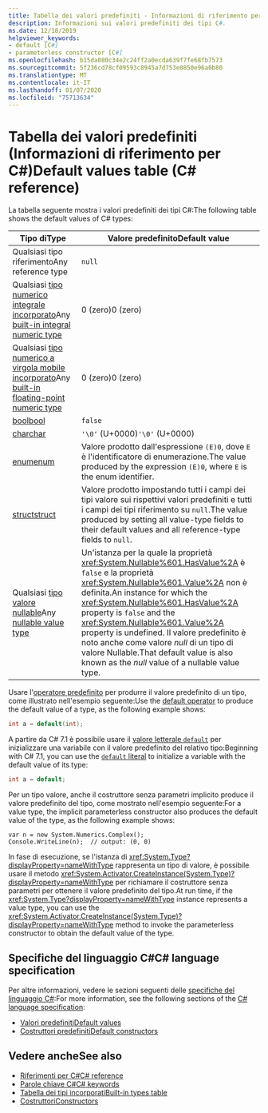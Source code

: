 ```yaml
---
title: Tabella dei valori predefiniti - Informazioni di riferimento per C#
description: Informazioni sui valori predefiniti dei tipi C#.
ms.date: 12/18/2019
helpviewer_keywords:
- default [C#]
- parameterless constructor [C#]
ms.openlocfilehash: b15da080c34e2c24ff2a0ecda639f7fe68fb7573
ms.sourcegitcommit: 5f236cd78cf09593c8945a7d753e0850e96a0b80
ms.translationtype: MT
ms.contentlocale: it-IT
ms.lasthandoff: 01/07/2020
ms.locfileid: "75713634"
---
```

# <a name="default-values-table-c-reference"></a><span data-ttu-id="f218d-103">Tabella dei valori predefiniti (Informazioni di riferimento per C#)</span><span class="sxs-lookup"><span data-stu-id="f218d-103">Default values table (C# reference)</span></span>

<span data-ttu-id="f218d-104">La tabella seguente mostra i valori predefiniti dei tipi C#:</span><span class="sxs-lookup"><span data-stu-id="f218d-104">The following table shows the default values of C# types:</span></span>

|<span data-ttu-id="f218d-105">Tipo di</span><span class="sxs-lookup"><span data-stu-id="f218d-105">Type</span></span>|<span data-ttu-id="f218d-106">Valore predefinito</span><span class="sxs-lookup"><span data-stu-id="f218d-106">Default value</span></span>|
|---------|------------------|
|<span data-ttu-id="f218d-107">Qualsiasi tipo riferimento</span><span class="sxs-lookup"><span data-stu-id="f218d-107">Any reference type</span></span>|`null`|
|<span data-ttu-id="f218d-108">Qualsiasi [tipo numerico integrale incorporato](../builtin-types/integral-numeric-types.md)</span><span class="sxs-lookup"><span data-stu-id="f218d-108">Any [built-in integral numeric type](../builtin-types/integral-numeric-types.md)</span></span>|<span data-ttu-id="f218d-109">0 (zero)</span><span class="sxs-lookup"><span data-stu-id="f218d-109">0 (zero)</span></span>|
|<span data-ttu-id="f218d-110">Qualsiasi [tipo numerico a virgola mobile incorporato](../builtin-types/floating-point-numeric-types.md)</span><span class="sxs-lookup"><span data-stu-id="f218d-110">Any [built-in floating-point numeric type](../builtin-types/floating-point-numeric-types.md)</span></span>|<span data-ttu-id="f218d-111">0 (zero)</span><span class="sxs-lookup"><span data-stu-id="f218d-111">0 (zero)</span></span>|
|[<span data-ttu-id="f218d-112">bool</span><span class="sxs-lookup"><span data-stu-id="f218d-112">bool</span></span>](../builtin-types/bool.md)|`false`|
|[<span data-ttu-id="f218d-113">char</span><span class="sxs-lookup"><span data-stu-id="f218d-113">char</span></span>](../builtin-types/char.md)|<span data-ttu-id="f218d-114">`'\0'` (U+0000)</span><span class="sxs-lookup"><span data-stu-id="f218d-114">`'\0'` (U+0000)</span></span>|
|[<span data-ttu-id="f218d-115">enum</span><span class="sxs-lookup"><span data-stu-id="f218d-115">enum</span></span>](../builtin-types/enum.md)|<span data-ttu-id="f218d-116">Valore prodotto dall'espressione `(E)0`, dove `E` è l'identificatore di enumerazione.</span><span class="sxs-lookup"><span data-stu-id="f218d-116">The value produced by the expression `(E)0`, where `E` is the enum identifier.</span></span>|
|[<span data-ttu-id="f218d-117">struct</span><span class="sxs-lookup"><span data-stu-id="f218d-117">struct</span></span>](struct.md)|<span data-ttu-id="f218d-118">Valore prodotto impostando tutti i campi dei tipi valore sui rispettivi valori predefiniti e tutti i campi dei tipi riferimento su `null`.</span><span class="sxs-lookup"><span data-stu-id="f218d-118">The value produced by setting all value-type fields to their default values and all reference-type fields to `null`.</span></span>|
|<span data-ttu-id="f218d-119">Qualsiasi [tipo valore nullable](../builtin-types/nullable-value-types.md)</span><span class="sxs-lookup"><span data-stu-id="f218d-119">Any [nullable value type](../builtin-types/nullable-value-types.md)</span></span>|<span data-ttu-id="f218d-120">Un'istanza per la quale la proprietà <xref:System.Nullable%601.HasValue%2A> è `false` e la proprietà <xref:System.Nullable%601.Value%2A> non è definita.</span><span class="sxs-lookup"><span data-stu-id="f218d-120">An instance for which the <xref:System.Nullable%601.HasValue%2A> property is `false` and the <xref:System.Nullable%601.Value%2A> property is undefined.</span></span> <span data-ttu-id="f218d-121">Il valore predefinito è noto anche come valore *null* di un tipo di valore Nullable.</span><span class="sxs-lookup"><span data-stu-id="f218d-121">That default value is also known as the *null* value of a nullable value type.</span></span>|

<span data-ttu-id="f218d-122">Usare l'[operatore predefinito](../operators/default.md) per produrre il valore predefinito di un tipo, come illustrato nell'esempio seguente:</span><span class="sxs-lookup"><span data-stu-id="f218d-122">Use the [default operator](../operators/default.md) to produce the default value of a type, as the following example shows:</span></span>

```csharp
int a = default(int);
```

<span data-ttu-id="f218d-123">A partire da C# 7.1 è possibile usare il [ valore letterale `default`](../operators/default.md#default-literal) per inizializzare una variabile con il valore predefinito del relativo tipo:</span><span class="sxs-lookup"><span data-stu-id="f218d-123">Beginning with C# 7.1, you can use the [`default` literal](../operators/default.md#default-literal) to initialize a variable with the default value of its type:</span></span>

```csharp
int a = default;
```

<span data-ttu-id="f218d-124">Per un tipo valore, anche il costruttore senza parametri implicito produce il valore predefinito del tipo, come mostrato nell'esempio seguente:</span><span class="sxs-lookup"><span data-stu-id="f218d-124">For a value type, the implicit parameterless constructor also produces the default value of the type, as the following example shows:</span></span>

```csharp-interactive
var n = new System.Numerics.Complex();
Console.WriteLine(n);  // output: (0, 0)
```

<span data-ttu-id="f218d-125">In fase di esecuzione, se l'istanza di <xref:System.Type?displayProperty=nameWithType> rappresenta un tipo di valore, è possibile usare il metodo <xref:System.Activator.CreateInstance(System.Type)?displayProperty=nameWithType> per richiamare il costruttore senza parametri per ottenere il valore predefinito del tipo.</span><span class="sxs-lookup"><span data-stu-id="f218d-125">At run time, if the <xref:System.Type?displayProperty=nameWithType> instance represents a value type, you can use the <xref:System.Activator.CreateInstance(System.Type)?displayProperty=nameWithType> method to invoke the parameterless constructor to obtain the default value of the type.</span></span>

## <a name="c-language-specification"></a><span data-ttu-id="f218d-126">Specifiche del linguaggio C#</span><span class="sxs-lookup"><span data-stu-id="f218d-126">C# language specification</span></span>

<span data-ttu-id="f218d-127">Per altre informazioni, vedere le sezioni seguenti delle [specifiche del linguaggio C#](~/_csharplang/spec/introduction.md):</span><span class="sxs-lookup"><span data-stu-id="f218d-127">For more information, see the following sections of the [C# language specification](~/_csharplang/spec/introduction.md):</span></span>

- [<span data-ttu-id="f218d-128">Valori predefiniti</span><span class="sxs-lookup"><span data-stu-id="f218d-128">Default values</span></span>](~/_csharplang/spec/variables.md#default-values)
- [<span data-ttu-id="f218d-129">Costruttori predefiniti</span><span class="sxs-lookup"><span data-stu-id="f218d-129">Default constructors</span></span>](~/_csharplang/spec/types.md#default-constructors)

## <a name="see-also"></a><span data-ttu-id="f218d-130">Vedere anche</span><span class="sxs-lookup"><span data-stu-id="f218d-130">See also</span></span>

- [<span data-ttu-id="f218d-131">Riferimenti per C#</span><span class="sxs-lookup"><span data-stu-id="f218d-131">C# reference</span></span>](../index.md)
- [<span data-ttu-id="f218d-132">Parole chiave C#</span><span class="sxs-lookup"><span data-stu-id="f218d-132">C# keywords</span></span>](index.md)
- [<span data-ttu-id="f218d-133">Tabella dei tipi incorporati</span><span class="sxs-lookup"><span data-stu-id="f218d-133">Built-in types table</span></span>](built-in-types-table.md)
- [<span data-ttu-id="f218d-134">Costruttori</span><span class="sxs-lookup"><span data-stu-id="f218d-134">Constructors</span></span>](../../programming-guide/classes-and-structs/constructors.md)
